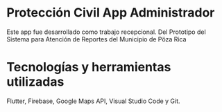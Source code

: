 # Protección Civil App Administrador

Este app fue desarrollado como trabajo recepcional. Del Prototipo del Sistema para Atención de Reportes del Municipio de Pöza Rica

# Tecnologías y herramientas utilizadas

Flutter, Firebase, Google Maps API, Visual Studio Code y Git. 
